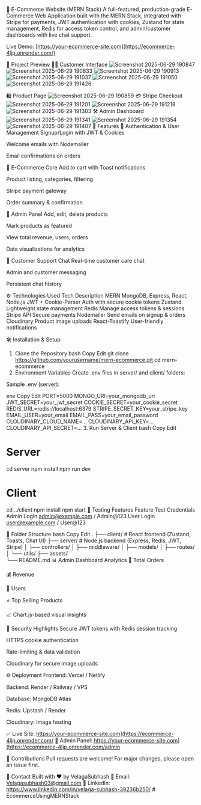 🛒 E-Commerce Website (MERN Stack)
A full-featured, production-grade E-Commerce Web Application built with the MERN Stack, integrated with Stripe for payments, JWT authentication with cookies, Zustand for state management, Redis for access token control, and admin/customer dashboards with live chat support.

Live Demo: [https://your-ecommerce-site.com](https://ecommerce-4ljp.onrender.com/)

📸 Project Preview
🧑‍💻 Customer Interface
![Screenshot 2025-06-29 190847](https://github.com/user-attachments/assets/4f0b70fb-4805-48dd-88ef-dc517a0396fd)
![Screenshot 2025-06-29 190833](https://github.com/user-attachments/assets/ba4c7847-bfe3-45ba-bbb5-6e38e98cd3c3)
![Screenshot 2025-06-29 190913](https://github.com/user-attachments/assets/18e0c01d-9721-40a1-ad35-dd24a92f0da4)
![Screenshot 2025-06-29 191037](https://github.com/user-attachments/assets/4a50996f-5b38-440e-8421-a17dcebaff43)
![Screenshot 2025-06-29 191050](https://github.com/user-attachments/assets/58cf3746-2e1f-4ce8-a921-0495a078bd62)
![Screenshot 2025-06-29 191426](https://github.com/user-attachments/assets/6e5185fc-4d78-4042-a6aa-1d5af6c507d3)

🛍️ Product Page
![Screenshot 2025-06-29 190859](https://github.com/user-attachments/assets/8a8e70da-1af3-44c3-8e06-9565847c87df)
💳 Stripe Checkout
![Screenshot 2025-06-29 191201](https://github.com/user-attachments/assets/8d217797-5ee8-4a70-96fa-3430dc216601)
![Screenshot 2025-06-29 191218](https://github.com/user-attachments/assets/f5d32726-afdb-4bae-b7d6-59a178440217)
![Screenshot 2025-06-29 191303](https://github.com/user-attachments/assets/ddd0e0f8-0636-4348-b30b-d77bbf5fb866)
🛠️ Admin Dashboard
![Screenshot 2025-06-29 191341](https://github.com/user-attachments/assets/eb416e0c-3ba8-4ab5-8e54-47d185fafdbf)
![Screenshot 2025-06-29 191354](https://github.com/user-attachments/assets/8a9d4f71-dff7-4b98-8ad3-e946c0b00ded)
![Screenshot 2025-06-29 191407](https://github.com/user-attachments/assets/58fb8d22-4fe9-4a06-bb29-21ba759ffd9f)
🚀 Features
👥 Authentication & User Management
Signup/Login with JWT & Cookies

Welcome emails with Nodemailer

Email confirmations on orders

🛒 E-Commerce Core
Add to cart with Toast notifications

Product listing, categories, filtering

Stripe payment gateway

Order summary & confirmation

🧾 Admin Panel
Add, edit, delete products

Mark products as featured

View total revenue, users, orders

Data visualizations for analytics

💬 Customer Support Chat
Real-time customer care chat

Admin and customer messaging

Persistent chat history

⚙️ Technologies Used
Tech	Description
MERN	MongoDB, Express, React, Node.js
JWT + Cookie-Parser	Auth with secure cookie tokens
Zustand	Lightweight state management
Redis	Manage access tokens & sessions
Stripe API	Secure payments
Nodemailer	Send emails on signup & orders
Cloudinary	Product image uploads
React-Toastify	User-friendly notifications

🛠️ Installation & Setup
1. Clone the Repository
bash
Copy
Edit
git clone https://github.com/yourusername/mern-ecommerce.git
cd mern-ecommerce
2. Environment Variables
Create .env files in server/ and client/ folders:

Sample .env (server):

env
Copy
Edit
PORT=5000
MONGO_URI=your_mongodb_uri
JWT_SECRET=your_jwt_secret
COOKIE_SECRET=your_cookie_secret
REDIS_URL=redis://localhost:6379
STRIPE_SECRET_KEY=your_stripe_key
EMAIL_USER=your_email
EMAIL_PASS=your_email_password
CLOUDINARY_CLOUD_NAME=...
CLOUDINARY_API_KEY=...
CLOUDINARY_API_SECRET=...
3. Run Server & Client
bash
Copy
Edit
# Server
cd server
npm install
npm run dev

# Client
cd ../client
npm install
npm start
🧪 Testing Features
Feature	Test Credentials
Admin Login	admin@example.com / Admin@123
User Login	user@example.com / User@123

🧠 Folder Structure
bash
Copy
Edit
.
├── client/                # React frontend (Zustand, Toasts, Chat UI)
├── server/                # Node.js backend (Express, Redis, JWT, Stripe)
│   ├── controllers/
│   ├── middleware/
│   ├── models/
│   ├── routes/
│   └── utils/
├── assets/   
└── README.md
📊 Admin Dashboard Analytics
🔢 Total Orders

💰 Revenue

👥 Users

⭐ Top Selling Products

📈 Chart.js-based visual insights

🔐 Security Highlights
Secure JWT tokens with Redis session tracking

HTTPS cookie authentication

Rate-limiting & data validation

Cloudinary for secure image uploads

🌐 Deployment
Frontend: Vercel / Netlify

Backend: Render / Railway / VPS

Database: MongoDB Atlas

Redis: Upstash / Render

Cloudinary: Image hosting

✅ Live Site: https://your-ecommerce-site.com](https://ecommerce-4ljp.onrender.com/
🔧 Admin Panel: https://your-ecommerce-site.com](https://ecommerce-4ljp.onrender.com/admin

🤝 Contributions
Pull requests are welcome! For major changes, please open an issue first.

📧 Contact
Built with ❤️ by VelagaSubhash
📩 Email: Velagasubhash03@gmail.com
🔗 LinkedIn: https://www.linkedin.com/in/velaga-subhash-39236b250/
#   E c o m m e r c e U s i n g M E R N S t a c k  
 